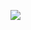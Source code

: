 

![ ](https://cdn11.bigcommerce.com/s-10c6f/images/stencil/500x659/products/15607/25698/BAN171-MD__19184.1559930840.jpg?c=2)
